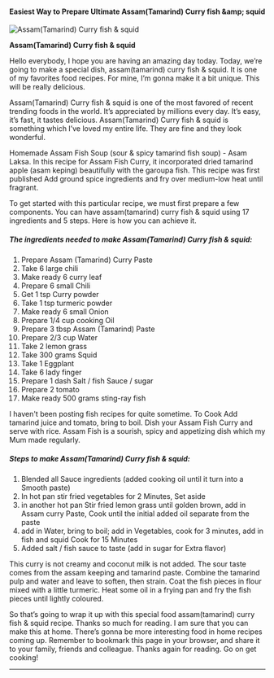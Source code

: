             

#### Easiest Way to Prepare Ultimate Assam(Tamarind) Curry fish &amp;amp; squid

![Assam(Tamarind) Curry fish &amp; squid](https://img-global.cpcdn.com/recipes/5370580459061248/751x532cq70/assamtamarind-curry-fish-squid-recipe-main-photo.jpg)

**Assam(Tamarind) Curry fish &amp; squid**

Hello everybody, I hope you are having an amazing day today. Today, we’re going to make a special dish, assam(tamarind) curry fish & squid. It is one of my favorites food recipes. For mine, I’m gonna make it a bit unique. This will be really delicious.

Assam(Tamarind) Curry fish & squid is one of the most favored of recent trending foods in the world. It’s appreciated by millions every day. It’s easy, it’s fast, it tastes delicious. Assam(Tamarind) Curry fish & squid is something which I’ve loved my entire life. They are fine and they look wonderful.

Homemade Assam Fish Soup (sour & spicy tamarind fish soup) - Asam Laksa. In this recipe for Assam Fish Curry, it incorporated dried tamarind apple (asam keping) beautifully with the garoupa fish. This recipe was first published Add ground spice ingredients and fry over medium-low heat until fragrant.

To get started with this particular recipe, we must first prepare a few components. You can have assam(tamarind) curry fish & squid using 17 ingredients and 5 steps. Here is how you can achieve it.

##### The ingredients needed to make Assam(Tamarind) Curry fish & squid:

1.  Prepare Assam (Tamarind) Curry Paste
2.  Take 6 large chili
3.  Make ready 6 curry leaf
4.  Prepare 6 small Chili
5.  Get 1 tsp Curry powder
6.  Take 1 tsp turmeric powder
7.  Make ready 6 small Onion
8.  Prepare 1/4 cup cooking Oil
9.  Prepare 3 tbsp Assam (Tamarind) Paste
10.  Prepare 2/3 cup Water
11.  Take 2 lemon grass
12.  Take 300 grams Squid
13.  Take 1 Eggplant
14.  Take 6 lady finger
15.  Prepare 1 dash Salt / fish Sauce / sugar
16.  Prepare 2 tomato
17.  Make ready 500 grams sting-ray fish

I haven't been posting fish recipes for quite sometime. To Cook Add tamarind juice and tomato, bring to boil. Dish your Assam Fish Curry and serve with rice. Assam Fish is a sourish, spicy and appetizing dish which my Mum made regularly.

##### Steps to make Assam(Tamarind) Curry fish & squid:

1.  Blended all Sauce ingredients (added cooking oil until it turn into a Smooth paste)
2.  In hot pan stir fried vegetables for 2 Minutes, Set aside
3.  in another hot pan Stir fried lemon grass until golden brown, add in Assam curry Paste, Cook until the initial added oil separate from the paste
4.  add in Water, bring to boil; add in Vegetables, cook for 3 minutes, add in fish and squid Cook for 15 Minutes
5.  Added salt / fish sauce to taste (add in sugar for Extra flavor)

This curry is not creamy and coconut milk is not added. The sour taste comes from the assam keeping and tamarind paste. Combine the tamarind pulp and water and leave to soften, then strain. Coat the fish pieces in flour mixed with a little turmeric. Heat some oil in a frying pan and fry the fish pieces until lightly coloured.

So that’s going to wrap it up with this special food assam(tamarind) curry fish & squid recipe. Thanks so much for reading. I am sure that you can make this at home. There’s gonna be more interesting food in home recipes coming up. Remember to bookmark this page in your browser, and share it to your family, friends and colleague. Thanks again for reading. Go on get cooking!

* * *